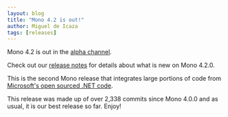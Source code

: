 ```yaml
---
layout: blog
title: "Mono 4.2 is out!"
author: Miguel de Icaza
tags: [releases]
---
```


Mono 4.2 is out in the [alpha channel](/download/alpha/).

Check out our [release notes](/docs/about-mono/releases/4.2.0/)
for details about what is new on Mono 4.2.0.

This is the second Mono release that integrates large portions of code
from [Microsoft's open sourced .NET
code](https://github.com/mono/referencesource).

This release was made up of over 2,338 commits since Mono 4.0.0 and as
usual, it is our best release so far.   Enjoy!
